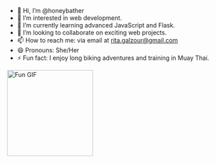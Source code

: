 - 👋 Hi, I’m @honeybather
- 👀 I’m interested in web development.
- 🌱 I’m currently learning advanced JavaScript and Flask.
- 💞️ I’m looking to collaborate on exciting web projects.
- 📫 How to reach me: via email at rita.galzour@gmail.com
- 😄 Pronouns: She/Her
- ⚡ Fun fact: I enjoy long biking adventures and training in Muay Thai.

<a href="https://www.linkedin.com/in/ritagalkov/" target="_blank" rel="noopener noreferrer">
  <img src="https://i.giphy.com/media/v1.Y2lkPTc5MGI3NjExdGJxYWl6ejVvNXhyOHBwdWhhdDkwOHlyamF0cjg2NDByemtzc3hvNiZlcD12MV9pbnRlcm5hbF9naWZfYnlfaWQmY3Q9cw/3o6gE51uXycrKW6D84/giphy.gif" alt="Fun GIF" width="200"/>
</a>
